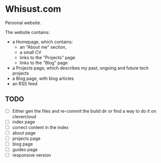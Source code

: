 # Whisust.com
Personal website.

The website contains:
- a Homepage, which contains:
  - an "About me" section,
  - a small CV
  - links to the "Projects" page
  - links to the "Blog" page
- a Projects page, which describes my past, ongoing and future tech projects
- a Blog page, with blog articles
- an RSS feed


## TODO
- [ ] Either gen the files and re-commit the build dir or find a way to do it on clevercloud
- [ ] index page
- [ ] correct content in the index
- [ ] about page
- [ ] projects page
- [ ] blog page
- [ ] guides page
- [ ] responsive version
